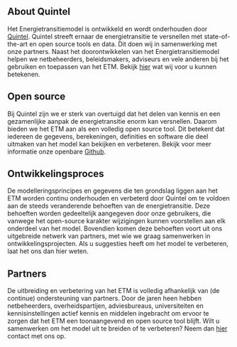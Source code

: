 ## About Quintel
Het Energietransitiemodel is ontwikkeld en wordt onderhouden door [Quintel](https://quintel.com/). Quintel streeft ernaar de energietransitie te versnellen met state-of-the-art en open source tools en data. Dit doen wij in samenwerking met onze partners. Naast het doorontwikkelen van het Energietransitiemodel helpen we netbeheerders, beleidsmakers, adviseurs en vele anderen bij het gebruiken en toepassen van het ETM. Bekijk [hier](https://quintel.com/projects) wat wij voor u kunnen betekenen.

## Open source
Bij Quintel zijn we er sterk van overtuigd dat het delen van kennis en een gezamenlijke aanpak de energietransitie enorm kan versnellen. Daarom bieden we het ETM aan als een volledig open source tool. Dit betekent dat iedereen de gegevens, berekeningen, definities en software die deel uitmaken van het model kan bekijken en verbeteren. Bekijk voor meer informatie onze openbare [Github](https://github.com/quintel).

## Ontwikkelingsproces
De modelleringsprincipes en gegevens die ten grondslag liggen aan het ETM worden continu onderhouden en verbeterd door Quintel om te voldoen aan de steeds veranderende behoeften van de energietransitie. Deze behoeften worden gedeeltelijk aangegeven door onze gebruikers, die vanwege het open-source karakter wijzigingen kunnen voorstellen aan elk onderdeel van het model. Bovendien komen deze behoeften voort uit ons uitgebreide netwerk van partners, met wie we graag samenwerken in ontwikkelingsprojecten. Als u suggesties heeft om het model te verbeteren, laat het ons dan hier weten.

## Partners
De uitbreiding en verbetering van het ETM is volledig afhankelijk van (de continue) ondersteuning van partners. Door de jaren heen hebben netbeheerders, overheidspartijen, adviesbureaus, universiteiten en kennisinstellingen actief kennis en middelen ingebracht om ervoor te zorgen dat het ETM een toonaangevend en open source tool blijft. Wilt u samenwerken om het model uit te breiden of te verbeteren? Neem dan [hier](https://quintel.com/contact) contact met ons op.